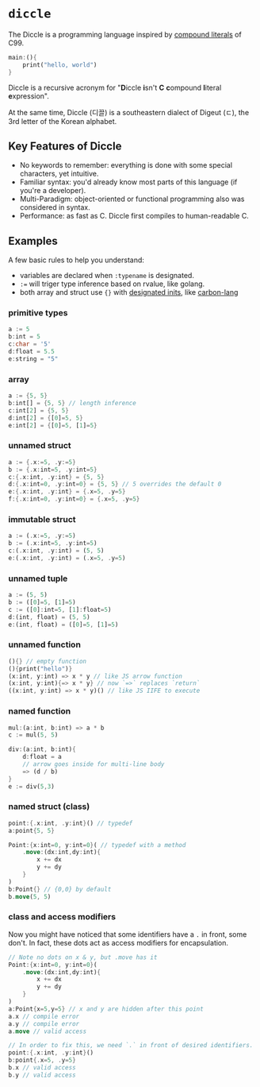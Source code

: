 # `diccle`

The Diccle is a programming language inspired by [compound literals](https://en.cppreference.com/w/c/language/compound_literal) of C99.

```rust
main:(){
    print("hello, world")
}
```

Diccle is a recursive acronym for "**D**iccle **i**sn't **C** **c**ompound **l**iteral **e**xpression". 

At the same time, Diccle (디끌) is a southeastern dialect of Digeut (ㄷ), the 3rd letter of the Korean alphabet.

## Key Features of Diccle

- No keywords to remember: everything is done with some special characters, yet intuitive.
- Familiar syntax: you'd already know most parts of this language (if you're a developer).
- Multi-Paradigm: object-oriented or functional programming also was considered in syntax.
- Performance: as fast as C. Diccle first compiles to human-readable C.


## Examples

A few basic rules to help you understand:

- variables are declared when `:typename` is designated. 
- `:=` will triger type inference based on rvalue, like golang.
- both array and struct use `{}` with [designated inits](https://gcc.gnu.org/onlinedocs/gcc/Designated-Inits.html), like [carbon-lang](https://github.com/carbon-language/carbon-lang)

### primitive types

```rust
a := 5
b:int = 5
c:char = '5'
d:float = 5.5
e:string = "5"
```

### array

```rust
a := {5, 5}
b:int[] = {5, 5} // length inference
c:int[2] = {5, 5}
d:int[2] = {[0]=5, 5}
e:int[2] = {[0]=5, [1]=5}
```

### unnamed struct
```rust
a := {.x:=5, .y:=5}
b := {.x:int=5, .y:int=5}
c:{.x:int, .y:int} = {5, 5}
d:{.x:int=0, .y:int=0} = {5, 5} // 5 overrides the default 0
e:{.x:int, .y:int} = {.x=5, .y=5}
f:{.x:int=0, .y:int=0} = {.x=5, .y=5}
```

### immutable struct
```rust
a := (.x:=5, .y:=5)
b := (.x:int=5, .y:int=5)
c:(.x:int, .y:int) = (5, 5)
e:(.x:int, .y:int) = (.x=5, .y=5)
```

### unnamed tuple
```rust
a := (5, 5)
b := ([0]=5, [1]=5)
c := ([0]:int=5, [1]:float=5)
d:(int, float) = (5, 5)
e:(int, float) = ([0]=5, [1]=5)
```

### unnamed function

```rust
(){} // empty function
(){print("hello")}
(x:int, y:int) => x * y // like JS arrow function
(x:int, y:int){=> x * y} // now `=>` replaces `return`
((x:int, y:int) => x * y)() // like JS IIFE to execute
```

### named function

```rust
mul:(a:int, b:int) => a * b
c := mul(5, 5)

div:(a:int, b:int){
    d:float = a
    // arrow goes inside for multi-line body
    => (d / b)
}
e := div(5,3)
```

### named struct (class)

```rust
point:{.x:int, .y:int}() // typedef
a:point{5, 5}

Point:{x:int=0, y:int=0}( // typedef with a method
    .move:(dx:int,dy:int){
        x += dx
        y += dy
    }
)
b:Point{} // {0,0} by default
b.move(5, 5)
```

### class and access modifiers

Now you might have noticed that some identifiers have a `.` in front, some don't.
In fact, these dots act as access modifiers for encapsulation.

```rust
// Note no dots on x & y, but .move has it
Point:{x:int=0, y:int=0}(
    .move:(dx:int,dy:int){
        x += dx
        y += dy
    }
)
a:Point{x=5,y=5} // x and y are hidden after this point
a.x // compile error
a.y // compile error
a.move // valid access

// In order to fix this, we need `.` in front of desired identifiers.
point:{.x:int, .y:int}()
b:point{.x=5, .y=5}
b.x // valid access
b.y // valid access
```
